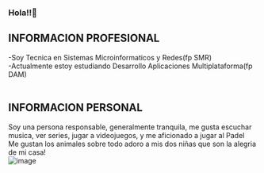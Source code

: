### Hola!!👋
INFORMACION PROFESIONAL
-------------------------------------------------------------------------------------------------------------------------------------------------------------------------
-Soy Tecnica en Sistemas Microinformaticos y Redes(fp SMR)<br>
-Actualmente estoy estudiando Desarrollo Aplicaciones Multiplataforma(fp DAM)<br><br>

INFORMACION PERSONAL
-------------------------------------------------------------------------------------------------------------------------------------------------------------------------
Soy una persona responsable, generalmente tranquila, me gusta escuchar musica, ver series, jugar a videojuegos, y me aficionado a jugar
al Padel<br>
Me gustan los animales sobre todo adoro a mis dos niñas que son la alegria de mi casa!<br>
![image](https://user-images.githubusercontent.com/91024077/161226750-db844d5b-9dcc-4ca7-8d06-0e71746a335c.png)


